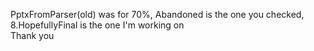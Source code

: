 PptxFromParser(old) was for 70%, Abandoned is the one you checked, 8.HopefullyFinal is the one I'm working on           
Thank you
